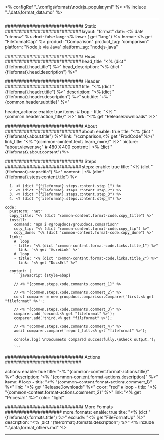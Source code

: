 <% configRef "..\\configs\\formats\\nodejs_popular.yml" %>
<% include "..\\data\\format_data.md" %>

---
############################# Static ############################
layout: "format"
date:  <% date "utcnow" %>
draft: false
lang: <% lower ( get "lang") %>
format: <% get "FileformatCap" %>
product: "Comparison"
product_tag: "comparison"
platform: "Node.js via Java"
platform_tag: "nodejs-java"

############################# Head ############################
head_title: "<% (dict "{fileformat}.head.title") %>"
head_description: "<% (dict "{fileformat}.head.description") %>"

############################# Header ############################
title: "<% (dict "{fileformat}.header.title") %>" 
description: "<% (dict "{fileformat}.header.description") %>"
subtitle: "<% "{common.header.subtitle}" %>" 

header_actions:
  enable: true
  items:
    #  loop
    - title: "<% "{common.header.action_title}" %>"
      link: "<% get "ReleaseDownloads" %>"
      
############################# About ############################
about:
    enable: true
    title: "<% (dict "{fileformat}.about.title") %>"
    link: "/comparison/<% get "ProdCode" %>/"
    link_title: "<% "{common-content.texts.learn_more}" %>"
    picture: "about_viewer.svg" # 480 X 400
    content: |
       <% (dict "{fileformat}.about.content") %>

############################# Steps ############################
steps:
    enable: true
    title: "<% (dict "{fileformat}.steps.title") %>"
    content: |
      <% (dict "{fileformat}.steps.content.title") %>
      
      1. <% (dict "{fileformat}.steps.content.step_1") %>
      2. <% (dict "{fileformat}.steps.content.step_2") %>
      3. <% (dict "{fileformat}.steps.content.step_3") %>
      4. <% (dict "{fileformat}.steps.content.step_4") %>
   
    code:
      platform: "net"
      copy_title: "<% (dict "common-content.format-code.copy_title") %>"
      install:
        command: "npm i @groupdocs/groupdocs.comparison"
        copy_tip: "<% (dict "common-content.format-code.copy_tip") %>"
        copy_done: "<% (dict "common-content.format-code.copy_done") %>"
      links:
        #  loop
        - title: "<% (dict "common-content.format-code.links.title_1") %>"
          link: "<% get "MoreLink" %>"
        #  loop
        - title: "<% (dict "common-content.format-code.links.title_2") %>"
          link: "<% get "DocsUrl" %>"
          
      content: |
        ```javascript {style=abap}

        // <% "{common.steps.code.comments.comment_1}" %>

        // <% "{common.steps.code.comments.comment_2}" %>
        const comparer = new groupdocs.comparison.Comparer('first.<% get "fileformat" %>');

        // <% "{common.steps.code.comments.comment_3}" %>
        comparer.add('second.<% get "fileformat" %>');
        comparer.add('third.<% get "fileformat" %>');

        // <% "{common.steps.code.comments.comment_4}" %>
        await comparer.compare('report_full.<% get "fileformat" %>');

        console.log('\nDocuments compared successfully.\nCheck output.');
        
        ```            

############################# Actions ############################

actions:
  enable: true
  title: "<% "{common-content.format-actions.title}" %>"
  description: "<% "{common-content.format-actions.description}" %>"
  items:
    #  loop
    - title: "<% "{common-content.format-actions.comment_1}" %>"
      link: "<% get "ReleaseDownloads" %>"
      color: "red"
        #  loop
    - title: "<% "{common-content.format-actions.comment_2}" %>"
      link: "<% get "PricesUrl" %>"
      color: "light"


############################# More Formats #####################
more_formats:
    enable: true
    title: "<% (dict "{fileformat}.formats.title") %>"
    exclude: "<% get "FileFormatUp" %>"
    description: "<% (dict "{fileformat}.formats.description") %>"
<% include "..\\data\\format_others.md" %>

---